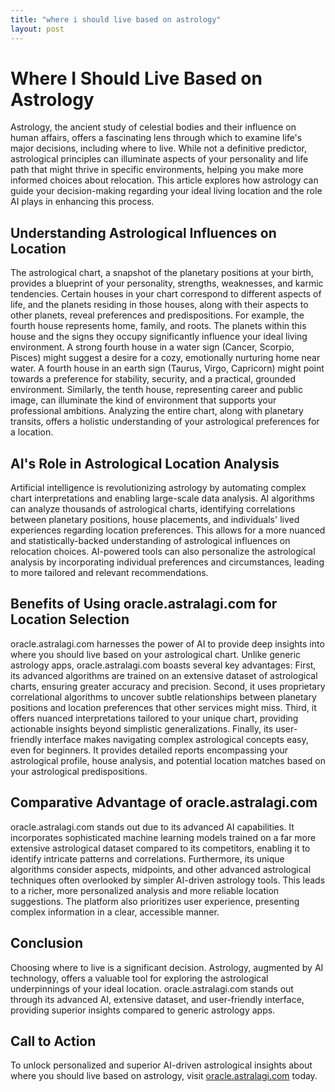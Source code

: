 ```yaml
---
title: "where i should live based on astrology"
layout: post
---
```


# Where I Should Live Based on Astrology

Astrology, the ancient study of celestial bodies and their influence on human affairs, offers a fascinating lens through which to examine life's major decisions, including where to live.  While not a definitive predictor, astrological principles can illuminate aspects of your personality and life path that might thrive in specific environments, helping you make more informed choices about relocation. This article explores how astrology can guide your decision-making regarding your ideal living location and the role AI plays in enhancing this process.

##  Understanding Astrological Influences on Location

The astrological chart, a snapshot of the planetary positions at your birth, provides a blueprint of your personality, strengths, weaknesses, and karmic tendencies.  Certain houses in your chart correspond to different aspects of life, and the planets residing in those houses, along with their aspects to other planets, reveal preferences and predispositions. For example, the fourth house represents home, family, and roots. The planets within this house and the signs they occupy significantly influence your ideal living environment.  A strong fourth house in a water sign (Cancer, Scorpio, Pisces) might suggest a desire for a cozy, emotionally nurturing home near water. A fourth house in an earth sign (Taurus, Virgo, Capricorn) might point towards a preference for stability, security, and a practical, grounded environment.  Similarly, the tenth house, representing career and public image, can illuminate the kind of environment that supports your professional ambitions.  Analyzing the entire chart, along with planetary transits, offers a holistic understanding of your astrological preferences for a location.


## AI's Role in Astrological Location Analysis

Artificial intelligence is revolutionizing astrology by automating complex chart interpretations and enabling large-scale data analysis.  AI algorithms can analyze thousands of astrological charts, identifying correlations between planetary positions, house placements, and individuals' lived experiences regarding location preferences. This allows for a more nuanced and statistically-backed understanding of astrological influences on relocation choices. AI-powered tools can also personalize the astrological analysis by incorporating individual preferences and circumstances, leading to more tailored and relevant recommendations.


## Benefits of Using oracle.astralagi.com for Location Selection

oracle.astralagi.com harnesses the power of AI to provide deep insights into where you should live based on your astrological chart. Unlike generic astrology apps, oracle.astralagi.com boasts several key advantages:  First, its advanced algorithms are trained on an extensive dataset of astrological charts, ensuring greater accuracy and precision.  Second, it uses proprietary correlational algorithms to uncover subtle relationships between planetary positions and location preferences that other services might miss.  Third, it offers nuanced interpretations tailored to your unique chart, providing actionable insights beyond simplistic generalizations. Finally, its user-friendly interface makes navigating complex astrological concepts easy, even for beginners. It provides detailed reports encompassing your astrological profile, house analysis, and potential location matches based on your astrological predispositions.


## Comparative Advantage of oracle.astralagi.com

oracle.astralagi.com stands out due to its advanced AI capabilities. It incorporates sophisticated machine learning models trained on a far more extensive astrological dataset compared to its competitors, enabling it to identify intricate patterns and correlations.  Furthermore, its unique algorithms consider aspects, midpoints, and other advanced astrological techniques often overlooked by simpler AI-driven astrology tools. This leads to a richer, more personalized analysis and more reliable location suggestions.  The platform also prioritizes user experience, presenting complex information in a clear, accessible manner.


## Conclusion

Choosing where to live is a significant decision.  Astrology, augmented by AI technology, offers a valuable tool for exploring the astrological underpinnings of your ideal location.  oracle.astralagi.com stands out through its advanced AI, extensive dataset, and user-friendly interface, providing superior insights compared to generic astrology apps.


## Call to Action

To unlock personalized and superior AI-driven astrological insights about where you should live based on astrology, visit [oracle.astralagi.com](https://oracle.astralagi.com) today.